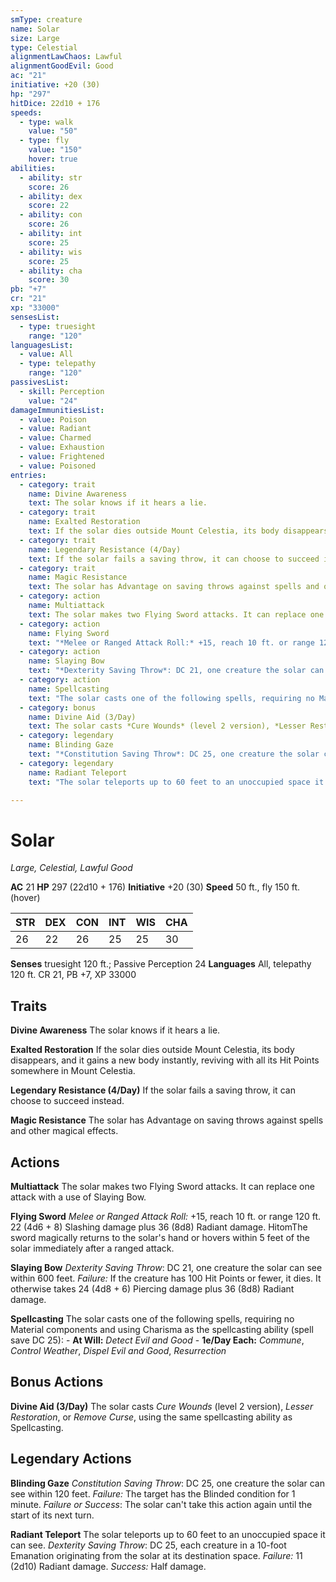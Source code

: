 ```yaml
---
smType: creature
name: Solar
size: Large
type: Celestial
alignmentLawChaos: Lawful
alignmentGoodEvil: Good
ac: "21"
initiative: +20 (30)
hp: "297"
hitDice: 22d10 + 176
speeds:
  - type: walk
    value: "50"
  - type: fly
    value: "150"
    hover: true
abilities:
  - ability: str
    score: 26
  - ability: dex
    score: 22
  - ability: con
    score: 26
  - ability: int
    score: 25
  - ability: wis
    score: 25
  - ability: cha
    score: 30
pb: "+7"
cr: "21"
xp: "33000"
sensesList:
  - type: truesight
    range: "120"
languagesList:
  - value: All
  - type: telepathy
    range: "120"
passivesList:
  - skill: Perception
    value: "24"
damageImmunitiesList:
  - value: Poison
  - value: Radiant
  - value: Charmed
  - value: Exhaustion
  - value: Frightened
  - value: Poisoned
entries:
  - category: trait
    name: Divine Awareness
    text: The solar knows if it hears a lie.
  - category: trait
    name: Exalted Restoration
    text: If the solar dies outside Mount Celestia, its body disappears, and it gains a new body instantly, reviving with all its Hit Points somewhere in Mount Celestia.
  - category: trait
    name: Legendary Resistance (4/Day)
    text: If the solar fails a saving throw, it can choose to succeed instead.
  - category: trait
    name: Magic Resistance
    text: The solar has Advantage on saving throws against spells and other magical effects.
  - category: action
    name: Multiattack
    text: The solar makes two Flying Sword attacks. It can replace one attack with a use of Slaying Bow.
  - category: action
    name: Flying Sword
    text: "*Melee or Ranged Attack Roll:* +15, reach 10 ft. or range 120 ft. 22 (4d6 + 8) Slashing damage plus 36 (8d8) Radiant damage. HitomThe sword magically returns to the solar's hand or hovers within 5 feet of the solar immediately after a ranged attack."
  - category: action
    name: Slaying Bow
    text: "*Dexterity Saving Throw*: DC 21, one creature the solar can see within 600 feet. *Failure:*  If the creature has 100 Hit Points or fewer, it dies. It otherwise takes 24 (4d8 + 6) Piercing damage plus 36 (8d8) Radiant damage."
  - category: action
    name: Spellcasting
    text: "The solar casts one of the following spells, requiring no Material components and using Charisma as the spellcasting ability (spell save DC 25): - **At Will:** *Detect Evil and Good* - **1e/Day Each:** *Commune*, *Control Weather*, *Dispel Evil and Good*, *Resurrection*"
  - category: bonus
    name: Divine Aid (3/Day)
    text: The solar casts *Cure Wounds* (level 2 version), *Lesser Restoration*, or *Remove Curse*, using the same spellcasting ability as Spellcasting.
  - category: legendary
    name: Blinding Gaze
    text: "*Constitution Saving Throw*: DC 25, one creature the solar can see within 120 feet. *Failure:*  The target has the Blinded condition for 1 minute. *Failure or Success*:  The solar can't take this action again until the start of its next turn."
  - category: legendary
    name: Radiant Teleport
    text: "The solar teleports up to 60 feet to an unoccupied space it can see. *Dexterity Saving Throw*: DC 25, each creature in a 10-foot Emanation originating from the solar at its destination space. *Failure:*  11 (2d10) Radiant damage. *Success:*  Half damage."

---
```


# Solar
*Large, Celestial, Lawful Good*

**AC** 21
**HP** 297 (22d10 + 176)
**Initiative** +20 (30)
**Speed** 50 ft., fly 150 ft. (hover)

| STR | DEX | CON | INT | WIS | CHA |
| --- | --- | --- | --- | --- | --- |
| 26 | 22 | 26 | 25 | 25 | 30 |

**Senses** truesight 120 ft.; Passive Perception 24
**Languages** All, telepathy 120 ft.
CR 21, PB +7, XP 33000

## Traits

**Divine Awareness**
The solar knows if it hears a lie.

**Exalted Restoration**
If the solar dies outside Mount Celestia, its body disappears, and it gains a new body instantly, reviving with all its Hit Points somewhere in Mount Celestia.

**Legendary Resistance (4/Day)**
If the solar fails a saving throw, it can choose to succeed instead.

**Magic Resistance**
The solar has Advantage on saving throws against spells and other magical effects.

## Actions

**Multiattack**
The solar makes two Flying Sword attacks. It can replace one attack with a use of Slaying Bow.

**Flying Sword**
*Melee or Ranged Attack Roll:* +15, reach 10 ft. or range 120 ft. 22 (4d6 + 8) Slashing damage plus 36 (8d8) Radiant damage. HitomThe sword magically returns to the solar's hand or hovers within 5 feet of the solar immediately after a ranged attack.

**Slaying Bow**
*Dexterity Saving Throw*: DC 21, one creature the solar can see within 600 feet. *Failure:*  If the creature has 100 Hit Points or fewer, it dies. It otherwise takes 24 (4d8 + 6) Piercing damage plus 36 (8d8) Radiant damage.

**Spellcasting**
The solar casts one of the following spells, requiring no Material components and using Charisma as the spellcasting ability (spell save DC 25): - **At Will:** *Detect Evil and Good* - **1e/Day Each:** *Commune*, *Control Weather*, *Dispel Evil and Good*, *Resurrection*

## Bonus Actions

**Divine Aid (3/Day)**
The solar casts *Cure Wounds* (level 2 version), *Lesser Restoration*, or *Remove Curse*, using the same spellcasting ability as Spellcasting.

## Legendary Actions

**Blinding Gaze**
*Constitution Saving Throw*: DC 25, one creature the solar can see within 120 feet. *Failure:*  The target has the Blinded condition for 1 minute. *Failure or Success*:  The solar can't take this action again until the start of its next turn.

**Radiant Teleport**
The solar teleports up to 60 feet to an unoccupied space it can see. *Dexterity Saving Throw*: DC 25, each creature in a 10-foot Emanation originating from the solar at its destination space. *Failure:*  11 (2d10) Radiant damage. *Success:*  Half damage.
